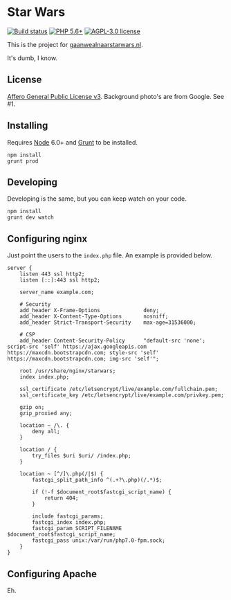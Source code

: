 # Star Wars

[![Build status][shield-build]][link-build]
[![PHP 5.6+][shield-php5]][php]
[![AGPL-3.0 license][shield-license]][license]

This is the project for [gaanwealnaarstarwars.nl][sw].

It's dumb, I know.

## License

[Affero General Public License v3][license]. Background photo's are from Google.
See #1.

## Installing

Requires [Node][nodejs] 6.0+ and [Grunt][grunt] to be installed.

```shell
npm install
grunt prod
```

## Developing

Developing is the same, but you can keep watch on your code.

```shell
npm install
grunt dev watch
```

## Configuring nginx

Just point the users to the `index.php` file. An example is provided below.

```nginx
server {
    listen 443 ssl http2;
    listen [::]:443 ssl http2;

    server_name example.com;

    # Security
    add_header X-Frame-Options              deny;
    add_header X-Content-Type-Options       nosniff;
    add_header Strict-Transport-Security    max-age=31536000;

    # CSP
    add_header Content-Security-Policy      "default-src 'none'; script-src 'self' https://ajax.googleapis.com https://maxcdn.bootstrapcdn.com; style-src 'self' https://maxcdn.bootstrapcdn.com; img-src 'self'";

    root /usr/share/nginx/starwars;
    index index.php;

    ssl_certificate /etc/letsencrypt/live/example.com/fullchain.pem;
    ssl_certificate_key /etc/letsencrypt/live/example.com/privkey.pem;

    gzip on;
    gzip_proxied any;

    location ~ /\. {
        deny all;
    }

    location / {
        try_files $uri $uri/ /index.php;
    }

    location ~ [^/]\.php(/|$) {
        fastcgi_split_path_info ^(.+?\.php)(/.*)$;

        if (!-f $document_root$fastcgi_script_name) {
            return 404;
        }

        include fastcgi_params;
        fastcgi_index index.php;
        fastcgi_param SCRIPT_FILENAME $document_root$fastcgi_script_name;
        fastcgi_pass unix:/var/run/php7.0-fpm.sock;
    }
}
```

## Configuring Apache

Eh.

<!-- Shield images -->
[shield-build]: https://img.shields.io/travis/roelofr/starwars.svg
[shield-license]: https://img.shields.io/github/license/roelofr/starwars.svg
[shield-php5]: https://img.shields.io/badge/PHP-5.6%2B-8892BF.svg

<!-- Shield links -->
[link-build]: https://travis-ci.org/roelofr/starwars

<!-- Local files -->
[license]: LICENSE

<!-- Other links -->
[grunt]: http://gruntjs.com
[nodejs]: https://nodejs.org/
[php]: https://secure.php.net/supported-versions.php
[sw]: https://gaanwealnaarstarwars.nl/

